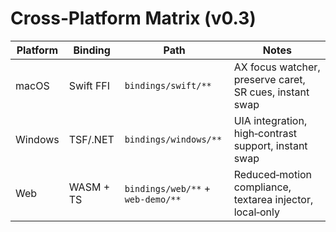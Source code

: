 <!--══════════════════════════════════════════════════════════
  ╔══════════════════════════════════════════════════════════════╗
  ║  ░  P L A T F O R M   M A T R I X  ( V 0 . 3 )  ░░░░░░░░░░░  ║
  ║                                                              ║
  ║                                                              ║
  ║                                                              ║
  ║                                                              ║
  ║           ╌╌  P L A C E H O L D E R  ╌╌                      ║
  ║                                                              ║
  ║                                                              ║
  ║                                                              ║
  ║                                                              ║
  ╚══════════════════════════════════════════════════════════════╝
    • WHAT ▸ Cross‑platform bindings surface for v0.3
    • WHY  ▸ Ensure parity and safety across hosts
    • HOW  ▸ Bindings paths, notes, and accessibility guards
-->

# Cross‑Platform Matrix (v0.3)

| Platform | Binding   | Path                              | Notes                                                    |
| -------- | --------- | --------------------------------- | -------------------------------------------------------- |
| macOS    | Swift FFI | `bindings/swift/**`               | AX focus watcher, preserve caret, SR cues, instant swap  |
| Windows  | TSF/.NET  | `bindings/windows/**`             | UIA integration, high‑contrast support, instant swap     |
| Web      | WASM + TS | `bindings/web/**` + `web-demo/**` | Reduced‑motion compliance, textarea injector, local‑only |
